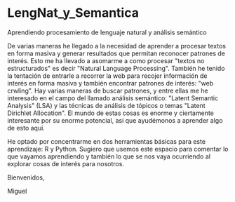 # LengNat_y_Semantica
Aprendiendo procesamiento de lenguaje natural y análisis semántico

De varias maneras he llegado a la necesidad de aprender a procesar textos en forma masiva y generar resultados que permitan reconocer patrones de interés.  Esto me ha llevado a asomarme a como procesar "textos no estructurados" es decir "Natural Language Processing".  También he tenido la tentación de entrarle a recorrer la web para recojer información de interés en forma masiva y también encontrar patrones de interés: "web crwling".  Hay varias maneras de buscar patrones, y entre ellas me he interesado en el campo del llamado análisis semántico: "Latent Semantic Analysis" (LSA) y las técnicas de análisis de tópicos o temas "Latent Dirichlet Allocation".  El mundo de estas cosas es enorme y ciertamente interesante por su enorme potencial, así que ayudémonos a aprender algo de esto aquí.

He optado por concentrarme en dos herramientas básicas para este aprendizaje: R y Python.  Sugiero que usemos este espacio para comentar lo que vayamos aprendiendo y también lo que se nos vaya ocurriendo al explorar cosas de interés para nosotros.

Bienvenidos,

Miguel
